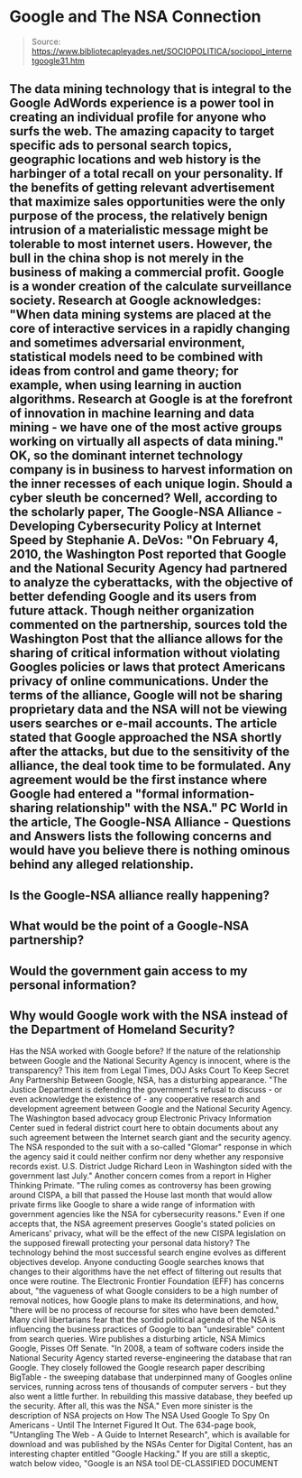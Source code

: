 # Google and The NSA Connection

> Source: https://www.bibliotecapleyades.net/SOCIOPOLITICA/sociopol_internetgoogle31.htm

The data mining technology that is integral to the
Google AdWords
experience is a power tool in creating an individual profile for anyone
who surfs the web.
The amazing capacity to target specific ads to personal search topics,
geographic locations and web history is the harbinger of a total recall
on your personality. If the benefits of getting relevant advertisement
that maximize sales opportunities were the only purpose of the process,
the relatively benign intrusion of a materialistic message might be
tolerable to most internet users.
However, the bull in the china shop is not merely in the business of
making a commercial profit. Google is a wonder creation of the calculate
surveillance society.
Research at Google
acknowledges:
"When data mining systems are placed at the core
of interactive services in a rapidly changing and sometimes
adversarial environment, statistical models need to be combined with
ideas from control and game theory; for example, when using learning
in auction algorithms.
Research at Google is at the forefront of
innovation in machine learning and data mining - we have one of the
most active groups working on virtually all aspects of data mining."
OK, so the dominant internet technology company is in
business to harvest information on the inner recesses of each unique
login. Should a cyber sleuth be concerned?
Well, according to the scholarly paper,
The Google-NSA
Alliance - Developing Cybersecurity Policy at Internet Speed
by Stephanie A. DeVos:
"On February 4, 2010, the Washington Post
reported that Google and the National Security Agency had partnered
to analyze the cyberattacks, with the objective of better defending
Google and its users from future attack.
Though neither organization commented on the
partnership, sources told the Washington Post that the alliance
allows for the sharing of critical information without violating
Googles policies or laws that protect Americans privacy of online
communications.
Under the terms of the alliance, Google will not
be sharing proprietary data and the NSA will not be viewing users
searches or e-mail accounts.
The article stated that Google approached the NSA
shortly after the attacks, but due to the sensitivity of the
alliance, the deal took time to be formulated.
Any agreement would be the first instance where
Google had entered a "formal information-sharing relationship" with
the NSA."
PC World in the article,
The Google-NSA
Alliance - Questions and Answers
lists the following concerns and would have you believe there is nothing
ominous behind any alleged relationship.
-
Is the Google-NSA alliance really happening?
-
What would be the point of a Google-NSA
partnership?
-
Would the government gain access to my
personal information?
-
Why would Google work with the NSA instead of
the Department of Homeland Security?
-
Has the NSA worked with Google before?
If the nature of the relationship between Google and
the
National
Security Agency is innocent,
where is the transparency?
This item from Legal Times,
DOJ Asks Court
To Keep Secret Any Partnership Between Google, NSA,
has a disturbing appearance.
"The Justice Department is defending the
government's refusal to discuss - or even acknowledge the existence
of - any cooperative research and development agreement between
Google and the National Security Agency.
The Washington based advocacy group Electronic
Privacy Information Center sued in federal district court here to
obtain documents about any such agreement between the Internet
search giant and the security agency.
The NSA responded to the suit with a so-called
"Glomar" response in which the agency said it could neither confirm
nor deny whether any responsive records exist. U.S. District Judge
Richard Leon in Washington sided with the government last July."
Another concern comes from a report in
Higher
Thinking Primate.
"The ruling comes as controversy has been growing
around CISPA, a bill that passed the House last month that would
allow private firms like Google to share a wide range of information
with government agencies like the NSA for cybersecurity reasons."
Even if one accepts that, the NSA agreement preserves
Google's stated policies on Americans' privacy, what will be the effect
of the new CISPA legislation on the supposed firewall protecting your
personal data history?
The technology behind the most successful search
engine evolves as different objectives develop. Anyone conducting Google
searches knows that changes to their algorithms have the net effect of
filtering out results that once were routine.
The
Electronic
Frontier Foundation (EFF) has
concerns about,
"the vagueness of what Google considers to be a
high number of removal notices, how Google plans to make its
determinations, and how, "there will be no process of recourse for
sites who have been demoted."
Many civil libertarians fear that the sordid
political agenda of the NSA is influencing the business practices of
Google to ban "undesirable" content from search queries.
Wire publishes a disturbing article,
NSA Mimics
Google, Pisses Off Senate.
"In 2008, a team of software coders inside the
National Security Agency started reverse-engineering the database
that ran Google.
They closely followed the Google research paper
describing BigTable - the sweeping database that underpinned many of
Googles online services, running across tens of thousands of
computer servers - but they also went a little further. In
rebuilding this massive database, they beefed up the security.
After all, this was the NSA."
Even more sinister is the description of NSA projects
on
How The NSA
Used Google To Spy On Americans - Until The Internet Figured It Out.
The 634-page book, "Untangling The Web - A Guide to Internet Research", which is
available for
download and was published by
the NSAs Center for Digital Content, has an interesting chapter
entitled "Google Hacking."
If you are still a skeptic,
watch below video, "Google is an NSA tool DE-CLASSIFIED
DOCUMENT
